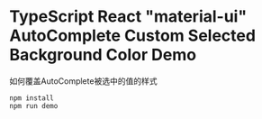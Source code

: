 TypeScript React "material-ui" AutoComplete Custom Selected Background Color Demo
===================================

如何覆盖AutoComplete被选中的值的样式

```
npm install
npm run demo
```
